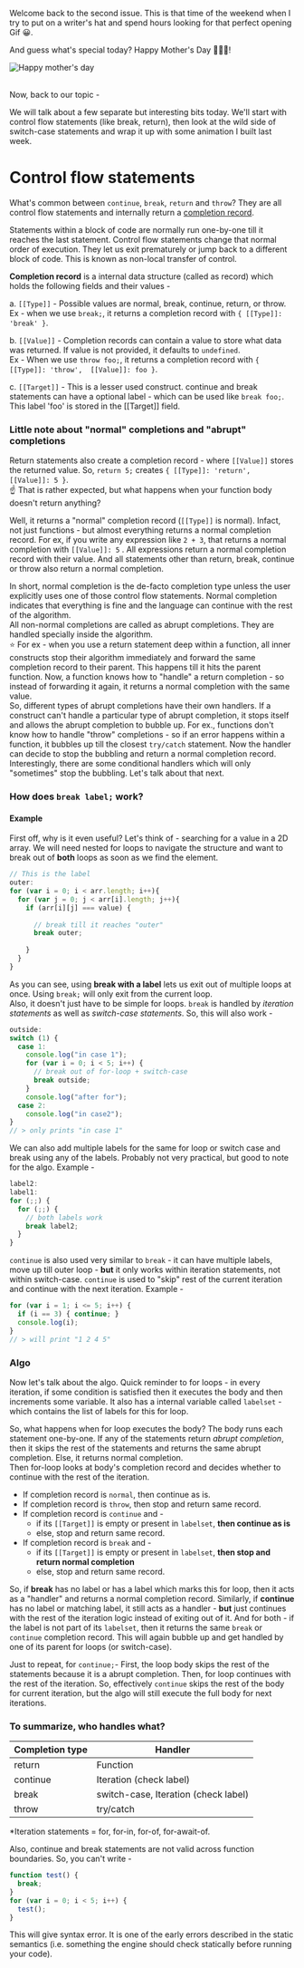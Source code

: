 
Welcome back to the second issue. This is that time of the weekend when I try to put on a writer's hat and spend hours looking for that perfect opening Gif 😀.

And guess what's special today? Happy Mother's Day 👩‍👦‍👦!

![Happy mother's day](https://media.giphy.com/media/xUA7b1YdLklDWnATMQ/giphy.gif)
<br/><br/>

Now, back to our topic -

We will talk about a few separate but interesting bits today. We'll start with control flow statements (like break, return), then look at the wild side of switch-case statements and wrap it up with some animation I built last week.

# Control flow statements
What's common between `continue`, `break`, `return` and `throw`?  They are all control flow statements and internally return a [completion record](https://tc39.es/ecma262/#sec-completion-record-specification-type). 

Statements within a block of code are normally run one-by-one till it reaches the last statement. Control flow statements change that normal order of execution. They let us exit prematurely or jump back to a different block of code. This is known as non-local transfer of control.

<!--
⬆️ It might be hard to think of `return` statements as "exiting prematurely". After all, that's how we are supposed to return any value from a function.  

But the other way of thinking is that return is a user-specified way of exiting from any part of the function body, with a specific value. `return` can be used in the middle of a function, not just at the end.
-->

**Completion record** is a internal data structure (called as record) which holds the following fields and their values -  

a. `[[Type]]` - Possible values are normal, break, continue, return, or throw. Ex - when we use `break;`, it returns a completion record with `{ [[Type]]: 'break' }`.

b. `[[Value]]` - Completion records can contain a value to store what data was returned. If value is not provided, it defaults to `undefined`.  
Ex - When we use `throw foo;`, it returns a completion record with `{ [[Type]]: 'throw',  [[Value]]: foo }`.

c. `[[Target]]` - This is a lesser used construct. continue and break statements can have a optional label - which can be used like `break foo;`. This label 'foo' is stored in the [[Target]] field.

### Little note about "normal" completions and "abrupt" completions

Return statements also create a completion record - where `[[Value]]` stores the returned value. So, `return 5;` creates `{ [[Type]]: 'return', [[Value]]: 5 }`.   
☝️ That is rather expected, but what happens when your function body doesn't return anything?
 
Well, it returns a "normal" completion record (`[[Type]]` is normal). Infact, not just functions - but almost everything returns a normal completion record. For ex, if you write any expression like `2 + 3`, that returns a normal completion with `[[Value]]: 5` .   All expressions return a normal completion record with their value. And all statements other than return, break, continue or throw also return a normal completion.  

In short, normal completion is the de-facto completion type unless the user explicitly uses one of those control flow statements. Normal completion indicates that everything is fine and the language can continue with the rest of the algorithm.  
All non-normal completions are called as abrupt completions. They are handled specially inside the algorithm.  
⭐️ For ex - when you use a return statement deep within a function, all inner constructs stop their algorithm immediately and forward the same completion record to their parent. This happens till it hits the parent function. Now, a function knows how to "handle" a return completion - so instead of forwarding it again, it returns a normal completion with the same value.  
So, different types of abrupt completions have their own handlers. If a construct can't handle a particular type of abrupt completion, it stops itself and allows the abrupt completion to bubble up. For ex., functions don't know how to handle "throw" completions - so if an error happens within a function, it bubbles up till the closest `try/catch` statement. Now the handler can decide to stop the bubbling and return a normal completion record.  
Interestingly, there are some conditional handlers which will only "sometimes" stop the bubbling. Let's talk about that next.

### How does `break label;` work? 

#### Example
First off, why is it even useful?  Let's think of - searching for a value in a 2D array. We will need nested for loops to navigate the structure and want to break out of **both** loops as soon as we find the element.
```js
// This is the label
outer:
for (var i = 0; i < arr.length; i++){
  for (var j = 0; j < arr[i].length; j++){
    if (arr[i][j] === value) {
	  
	  // break till it reaches "outer"
      break outer;
      
    }
  }
}
```
As you can see, using **break with a label** lets us exit out of multiple loops at once. Using `break;` will only exit from the current loop.  
Also, it doesn't just have to be simple for loops. `break` is handled by *iteration statements* as well as *switch-case statements*. So, this will also work -

```js
outside:
switch (1) {
  case 1:
    console.log("in case 1");
    for (var i = 0; i < 5; i++) {
      // break out of for-loop + switch-case
      break outside;
    }
    console.log("after for");
  case 2:
    console.log("in case2");
}
// > only prints "in case 1"
```

We can also add multiple labels for the same for loop or switch case and break using any of the labels. Probably not very practical, but good to note for the algo. Example -
```js
label2:
label1:
for (;;) {
  for (;;) {
    // both labels work
    break label2;
  }
}
```

`continue` is also used very similar to `break` - it can have multiple labels, move up till outer loop - **but** it only works within iteration statements, not within switch-case. `continue` is used to "skip" rest of the current iteration and continue with the next iteration. Example -

```js
for (var i = 1; i <= 5; i++) {
  if (i == 3) { continue; }
  console.log(i);
}
// > will print "1 2 4 5"
```

### Algo

Now let's talk about the algo. Quick reminder to for loops - in every iteration, if some condition is satisfied then it executes the body and then increments some variable. It also has a internal variable called `labelset` - which contains the list of labels for this for loop.  

So, what happens when for loop executes the body? The body runs each statement one-by-one. If any of the statements return *abrupt completion*, then it skips the rest of the statements and returns the same abrupt completion. Else, it returns normal completion.  
Then for-loop looks at body's completion record and decides whether to continue with the rest of the iteration.  

* If completion record is `normal`, then continue as is.
* If completion record is `throw`, then stop and return same record.
* If completion record is `continue` and -
	*  if its `[[Target]]` is empty or present in `labelset`, **then continue as is**
	*  else, stop and return same record.
* If completion record is `break` and -
	*  if its `[[Target]]` is empty or present in `labelset`, **then stop  and return normal completion**
	*  else, stop and return same record.

So, if **break** has no label or has a label which marks this for loop, then it acts as a "handler" and returns a normal completion record. Similarly, if **continue** has no label or matching label, it still acts as a handler - **but** just continues with the rest of the iteration logic instead of exiting out of it.
And for both - if the label is not part of its `labelset`, then it returns the same `break` or `continue` completion record. This will again bubble up and get handled by one of its parent for loops (or switch-case).

Just to repeat, for `continue;`- First, the loop body skips the rest of the statements because it is a abrupt completion. Then, for loop continues with the rest of the iteration. So, effectively `continue` skips the rest of the body for current iteration, but the algo will still execute the full body for next iterations.

### To summarize, who handles what?

| Completion type | Handler    |
|-----------------|------------|
| return          | Function   |
| continue        | Iteration (check label) |
| break           | switch-case, Iteration (check label) |
| throw           | try/catch  |

*Iteration statements = for, for-in, for-of, for-await-of.

Also, continue and break statements are not valid across function boundaries. So, you can't write -
```js
function test() {
  break;
}
for (var i = 0; i < 5; i++) {
  test();
}
```
This will give syntax error. It is one of the early errors described in the static semantics (i.e. something the engine should check statically before running your code).
<!--stackedit_data:
eyJoaXN0b3J5IjpbLTk1OTAzNTE3LC0xNTk2MTI3NjAsMTc5Mz
g1MTQzNCwtNjYyNjMxNzgzLC02NjI2MzE3ODMsNTg5NTM2MTY5
LC02MzM0OTQ2MjMsMjc2NTI0Njg5LC0xOTYxNTUxMTc4LDE0OT
I5NjQxODAsLTI4NDAzMTY4LC0xMDk0MTM4OTc0LC0xMDQ1NzY5
OTQyLDk2MjUwMTE1OCwxMTM5NDA4NDkwLDQ3ODUxMzg0MiwxMz
Y2MzgwOTEwLDU0ODI2MjU5NiwtMTIzNjYzNjQ3MSwxMjEyMjM4
MTcxXX0=
-->